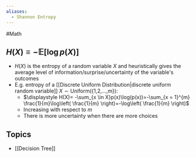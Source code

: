 ```yaml
---
aliases:
  - Shannon Entropy
---
```

#Math 
## $\displaystyle H(X)\equiv -\mathbb{E}[\log p(X)]$
* $\displaystyle H(X)$ is the entropy of a random variable $\displaystyle X$ and heuristically gives the average level of information/surprise/uncertainty of the variable's outcomes
* E.g. entropy of a [[Discrete Uniform Distribution|discrete uniform random variable]] $\displaystyle X\sim \text{Uniform(\{1,2,...,m\}})$:
	* $\displaystyle H(X)= -\sum_{x \in X}p(x)\log(p(x))=-\sum_{x = 1}^{m} \frac{1}{m}\log\left( \frac{1}{m} \right)=-\log\left( \frac{1}{m} \right)$
	* Increasing with respect to $\displaystyle m$
	* There is more uncertainty when there are more choices
## Topics
* [[Decision Tree]]
